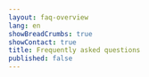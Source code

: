 ```yaml
---
layout: faq-overview
lang: en
showBreadCrumbs: true
showContact: true
title: Frequently asked questions 
published: false
---
```

